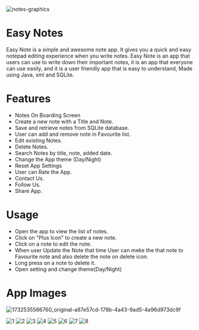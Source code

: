 
![notes-graphics](https://github.com/user-attachments/assets/25424e87-bec9-4c7c-8cf4-594f6b625ac2)

# Easy Notes
Easy Note is a simple and awesome note app. It gives you a quick and easy notepad editing experience when you write notes. Easy Note is an app that users can use to write down their important notes, it is an app that everyone can use easily, and it is a user friendly app that is easy to understand, Made using Java, xml and SQLite.

# Features
* Notes On Boarding Screen
* Create a new note with a Title and Note.
* Save and retrieve notes from SQLite database.
* User can add and remove note in Favourite list.
* Edit existing Notes.
* Delete Notes.
* Search Notes by title, note, added date.
* Change the App theme (Day/Night)
* Reset App Settings
* User can Rate the App.
* Contact Us.
* Follow Us.
* Share App.


# Usage

* Open the app to view the list of notes.
* Click on "Plus Icon" to create a new note.
* Click on a note to edit the note.
* When user Update the Note that time User can meke the that note to Favourite note and also delete the note on delete icon.
* Long press on a note to delete it.
* Open setting and change theme(Day/Night)

# App Images

![1732535566760_original-a87e57cd-178b-4a43-9ad5-4a96d973dc9f](https://github.com/user-attachments/assets/46171d37-aaa0-4087-86c7-b997eaeebc56)


![1](https://github.com/user-attachments/assets/e81224c5-32ad-49de-b019-0cdb1003829f)
![2](https://github.com/user-attachments/assets/7e4b48cb-6bb9-45f0-a001-be647c6c23aa)
![3](https://github.com/user-attachments/assets/560311d3-e1d7-43ae-88a5-9a69a4a75632)
![4](https://github.com/user-attachments/assets/f3ab9b36-c1dc-4af5-995d-83dad6c4dded)
![5](https://github.com/user-attachments/assets/dbdbb8f2-ab55-4389-8fc3-bcc958e18167)
![6](https://github.com/user-attachments/assets/302a40bd-eeb3-453d-b772-981136b33f59)
![7](https://github.com/user-attachments/assets/f675713c-fa2b-477a-b33a-990c5a6964ff)
![8](https://github.com/user-attachments/assets/5b7f1249-a134-4a4b-8462-5d6f406e6415)






